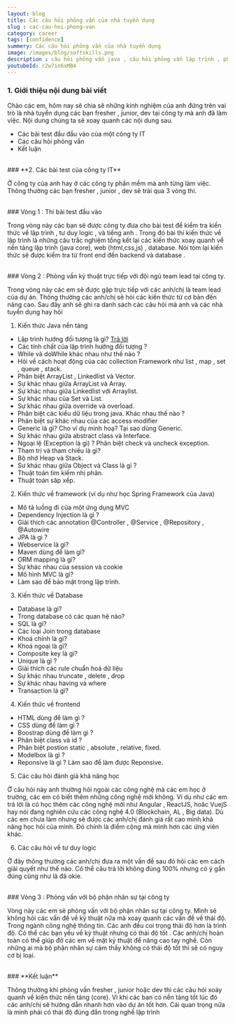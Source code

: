 ```yaml
---
layout: blog
title: Các câu hỏi phỏng vấn của nhà tuyển dụng
slug : cac-cau-hoi-phong-van
category: career
tags: [confidence]
summery: Các câu hỏi phỏng vấn của nhà tuyển dụng  
image: /images/blog/softskills.png
description : câu hỏi phỏng vấn java , câu hỏi phỏng vấn lập trình , phỏng vấn tại doanh nghiệp
youtubeId: r2w7in6xMB4
---
```


### **1. Giới thiệu nội dung bài viết**

Chào các em, hôm nay sẽ chia sẽ những kinh nghiệm của anh đứng trên vai trò là nhà tuyển dụng các bạn fresher , junior, dev tại công ty mà anh đã làm việc. Nội dung chúng ta sẽ xoay quanh các nội dung sau.

- Các bài test đầu  đầu vào của một công ty IT
- Các câu hỏi phỏng vấn
- Kết luận

<br>
### **2. Các bài test của công ty IT**

Ở công ty của anh hay ở các công ty phần mềm mà anh từng làm việc. Thông thường các bạn fresher , junior , dev sẽ trải qua 3 vòng thi.

<br>
### Vòng 1 : Thi bài test đầu vào

Trong vòng này các bạn sẽ được công ty đưa cho bài test để kiểm tra kiến thức về lập trình , tư duy logic , và tiếng anh . Trong đó bài thi kiến thức về lập trình là những câu trắc nghiệm tổng kết lại các kiến thức xoay quanh về nền tảng lập trình (java core), web (html,css,js) , database. Nói tóm lại kiến thức sẽ được kiểm tra từ front end đến backend và database .

<br>
### Vòng 2 : Phỏng vấn kỷ thuật trực tiếp với đội ngũ team lead tại công ty.

Trong vòng này các em sẽ được gặp trực tiếp với các anh/chị là team lead của dự án. Thông thường các anh/chị sẽ hỏi các kiến thức từ cơ bản đến nâng cao. Sau đây anh sẽ ghi ra danh sách các câu hỏi mà anh và các nhà tuyển dụng hay hỏi

1. Kiến thức Java nền tảng
  + Lập trình hướng đối tượng là gì? [Trả lời](https://levunguyen.com/laptrinhjava/2020/04/01/lap-trinh-huong-doi-tuong-trong-java/)
  + Các tính chất của lập trình hướng đối tượng ?
  + While và doWhile khác nhau như thế nào ?
  + Hỏi về cách hoạt động của các collection Framework như list , map , set , queue , stack.
  + Phân biệt ArrayList , Linkedlist và Vector.
  + Sự khác nhau giữa ArrayList và Array.
  + Sự khác nhau giữa Linkedlist với Arraylist.
  + Sự khác nhau của Set và List.
  + Sự khác nhau giữa override và overload.
  + Phân biệt các kiểu dữ liệu trong java. Khác nhau thế nào ?
  + Phân biệt sự khác nhau của các access modifier
  + Generic là gì? Cho ví dụ minh hoạ? Tại sao dùng Generic.
  + Sự khác nhau giữa abstract class và Interface.
  + Ngoại lệ (Exception là gì) ? Phân biệt check và uncheck exception.
  + Tham trị và tham chiếu là gì?
  + Bộ nhớ Heap và Stack.
  + Sư khác nhau giữa Object và Class là gì ?
  + Thuật toán tìm kiếm nhị phân.
  + Thuật toán săp xếp.

2. Kiến thức về framework (ví dụ như học Spring Framework của Java)
  + Mô tả luồng đi của một ứng dụng MVC
  + Dependency Injection là gì ?
  + Giải thích các annotation @Controller , @Service , @Repository , @Autowire
  + JPA là gì ?
  + Webservice là gì?
  + Maven dùng để làm gì?
  + ORM mapping là gì?
  + Sự khác nhau của session và cookie
  + Mô hình MVC là gì?
  + Làm sao để bảo mật trong lập trình.

3. Kiến thức về Database
  + Database là gì?
  + Trong database có các quan hệ nào?
  + SQL là gì?
  + Các loại Join trong database
  + Khoá chính là gì?
  + Khoá ngoại là gì?
  + Composite key là gì?
  + Unique là gì ?
  + Giải thích các rule chuẩn hoá dữ liệu
  + Sự khác nhau truncate , delete , drop
  + Sự khác nhau having và where
  + Transaction là gì?

4. Kiến thức về frontend
  + HTML dùng để làm gì ?
  + CSS dùng để làm gì ?
  + Boostrap dùng để làm gì ?
  + Phân biệt class và id ?
  + Phân biệt postion static , absolute , relative, fixed.
  + Modelbox là gì ?
  + Reponsive là gì ? Làm sao để làm được Reponsive.

5. Các câu hỏi đánh giá khả năng học

Ở câu hỏi này anh thường hỏi ngoài các công nghệ mà các em học ở trường, các em có biết thêm những công nghệ mới không. Ví dụ như các em trả lời là có học thêm các công nghệ mới như Angular , ReactJS, hoăc VuejS hay nói đang nghiên cứu các công nghệ 4.0 (Blockchain, AL , Big data). Dù các em chưa làm nhưng sẽ được các anh/chị đánh giá rất cao mình khả năng học hỏi của mình. Đó chính là điểm cộng mà mình hơn các ứng viên khác.

6. Các câu hỏi về tư duy logic

Ở đây thông thường các anh/chị đưa ra một vấn đề sau đó hỏi các em cách giải quyết như thế nào. Có thể câu trả lời không đúng 100% nhưng có ý gần đúng cũng như là đã okie.

<br>
### Vòng 3 : Phỏng vấn với bộ phận nhân sự tại công ty

Vòng này các em sẽ phỏng vấn với bộ phận nhân sự tại công ty. Mình sẽ không hỏi các vấn đề về kỷ thuật nữa mà xoay quanh các vấn đề về thái độ. Trong ngành công nghệ thông tin. Các anh đều coi trọng thái độ hơn là trình độ. Có thể các bạn yếu về kỷ thuật nhưng có thái độ tốt . Các anh/chị hoàn toàn có thể giúp đở các em về mặt kỷ thuật để nâng cao tay nghề. Còn những ai mà bộ phận nhân sự cảm thấy không có thái độ tốt thì sẽ có nguy cơ bị loại.

<br>
### **Kết luận**

Thông thường khi phỏng vấn fresher , junior hoặc dev thì các câu hỏi xoáy quanh về kiến thức nền tảng (core). Vì khi các bạn có nền tảng tốt lúc đó các anh/chị sẽ hướng dẫn nhanh hơn vào dự án tốt hơn. Cái quan trọng nữa là mình phải có thái độ đúng đắn trong nghề lập trình

